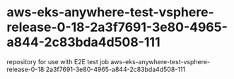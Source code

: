 # aws-eks-anywhere-test-vsphere-release-0-18-2a3f7691-3e80-4965-a844-2c83bda4d508-111
repository for use with E2E test job aws-eks-anywhere-test-vsphere-release-0-18:2a3f7691-3e80-4965-a844-2c83bda4d508-111

